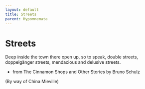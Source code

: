 ```yaml
---
layout: default
title: Streets
parent: Hypomnemata
---
```

# Streets

Deep inside the town there open up, so to speak, double streets, doppelgänger streets, mendacious and delusive streets.

- from The Cinnamon Shops and Other Stories by Bruno Schulz

(By way of China Mieville)